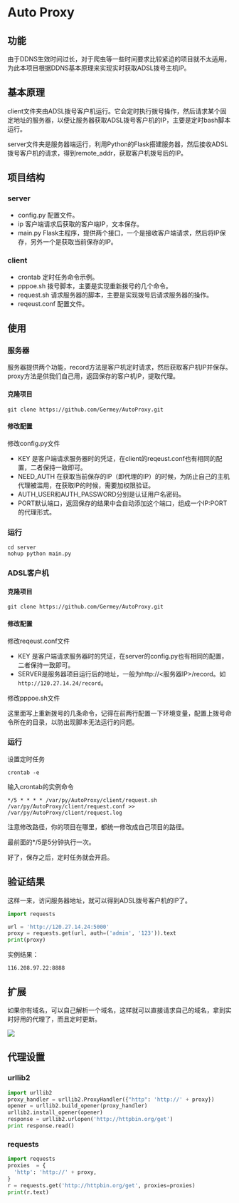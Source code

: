 # Auto Proxy
## 功能

由于DDNS生效时间过长，对于爬虫等一些时间要求比较紧迫的项目就不太适用，为此本项目根据DDNS基本原理来实现实时获取ADSL拨号主机IP。

## 基本原理

client文件夹由ADSL拨号客户机运行。它会定时执行拨号操作，然后请求某个固定地址的服务器，以便让服务器获取ADSL拨号客户机的IP，主要是定时bash脚本运行。

server文件夹是服务器端运行，利用Python的Flask搭建服务器，然后接收ADSL拨号客户机的请求，得到remote_addr，获取客户机拨号后的IP。

## 项目结构

### server

- config.py 配置文件。
- ip 客户端请求后获取的客户端IP，文本保存。
- main.py Flask主程序，提供两个接口，一个是接收客户端请求，然后将IP保存，另外一个是获取当前保存的IP。

### client

* crontab 定时任务命令示例。
* pppoe.sh 拨号脚本，主要是实现重新拨号的几个命令。
* request.sh 请求服务器的脚本，主要是实现拨号后请求服务器的操作。
* reqeust.conf 配置文件。

## 使用

### 服务器

服务器提供两个功能，record方法是客户机定时请求，然后获取客户机IP并保存。proxy方法是供我们自己用，返回保存的客户机IP，提取代理。

#### 克隆项目

```
git clone https://github.com/Germey/AutoProxy.git
```

#### 修改配置

修改config.py文件

* KEY 是客户端请求服务器时的凭证，在client的reqeust.conf也有相同的配置，二者保持一致即可。
* NEED_AUTH 在获取当前保存的IP（即代理的IP）的时候，为防止自己的主机代理被滥用，在获取IP的时候，需要加权限验证。
* AUTH_USER和AUTH_PASSWORD分别是认证用户名密码。
* PORT默认端口，返回保存的结果中会自动添加这个端口，组成一个IP:PORT的代理形式。

### 运行

```
cd server
nohup python main.py
```

### ADSL客户机

#### 克隆项目

```
git clone https://github.com/Germey/AutoProxy.git
```

#### 修改配置

修改reqeust.conf文件

* KEY 是客户端请求服务器时的凭证，在server的config.py也有相同的配置，二者保持一致即可。
* SERVER是服务器项目运行后的地址，一般为http://<服务器IP>/record。如`http://120.27.14.24/record`。

修改pppoe.sh文件

这里面写上重新拨号的几条命令，记得在前两行配置一下环境变量，配置上拨号命令所在的目录，以防出现脚本无法运行的问题。

### 运行

设置定时任务

```
crontab -e
```

输入crontab的实例命令

```
*/5 * * * * /var/py/AutoProxy/client/request.sh /var/py/AutoProxy/client/request.conf >> /var/py/AutoProxy/client/request.log
```

注意修改路径，你的项目在哪里，都统一修改成自己项目的路径。

最前面的*/5是5分钟执行一次。

好了，保存之后，定时任务就会开启。

## 验证结果

这样一来，访问服务器地址，就可以得到ADSL拨号客户机的IP了。

```python
import requests

url = 'http://120.27.14.24:5000'
proxy = requests.get(url, auth=('admin', '123')).text
print(proxy)
```

实例结果：

```
116.208.97.22:8888
```

## 扩展

如果你有域名，可以自己解析一个域名，这样就可以直接请求自己的域名，拿到实时好用的代理了，而且定时更新。

![](http://opencdn.cuiqingcai.com/proxy.png)

## 代理设置

### urllib2

```python
import urllib2
proxy_handler = urllib2.ProxyHandler({"http": 'http://' + proxy})
opener = urllib2.build_opener(proxy_handler)
urllib2.install_opener(opener)
response = urllib2.urlopen('http://httpbin.org/get')
print response.read()
```

### requests

```python
import requests
proxies  = {
  'http': 'http://' + proxy,
}
r = requests.get('http://httpbin.org/get', proxies=proxies)
print(r.text)
```